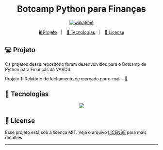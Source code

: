 <h1 align="center">
  Botcamp Python para Finanças
</h1>

<p align="center">
  <a href="https://wakatime.com/badge/user/68660678-6b86-4b78-98df-f5f41a37e1bc/project/9994c4df-5352-4670-87fe-73048f804a6f"><img src="https://wakatime.com/badge/user/68660678-6b86-4b78-98df-f5f41a37e1bc/project/9994c4df-5352-4670-87fe-73048f804a6f.svg" alt="wakatime"></a>
</p>

<p align="center">
  <a href="#-projeto">🖥️ Projeto</a>&nbsp;&nbsp;&nbsp;|&nbsp;&nbsp;&nbsp;
  <a href="#-tecnologias">🚀 Tecnologias</a>&nbsp;&nbsp;&nbsp;|&nbsp;&nbsp;&nbsp;
  <a href="#-license">📝 License</a>
</p>

## 💻 Projeto

Os projetos desse repositório foram desenvolvidos para o Botcamp de Python para Finanças da VAROS.

Projeto 1: Relatório de fechamento de mercado por e-mail - [🔗](./aula-01/main.py)

## 🚀 Tecnologias

<p align="center">
  <img src="https://img.shields.io/badge/python-3670A0?style=for-the-badge&logo=python&logoColor=ffdd54">
</p>

## 📝 License

Esse projeto está sob a licença MIT. Veja o arquivo [LICENSE](LICENSE) para mais detalhes.

---
